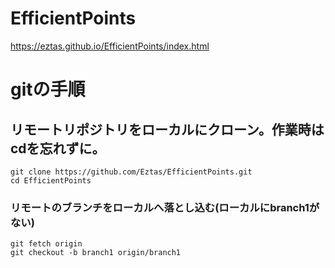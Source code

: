 # EfficientPoints

https://eztas.github.io/EfficientPoints/index.html

# gitの手順
## リモートリポジトリをローカルにクローン。作業時はcdを忘れずに。
```
git clone https://github.com/Eztas/EfficientPoints.git
cd EfficientPoints
```

### リモートのブランチをローカルへ落とし込む(ローカルにbranch1がない)
```
git fetch origin
git checkout -b branch1 origin/branch1
```
